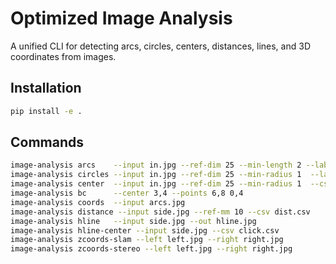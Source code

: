 # Optimized Image Analysis

A unified CLI for detecting arcs, circles, centers, distances, lines, and 3D coordinates from images.

## Installation

```bash
pip install -e .
```

## Commands

```bash
image-analysis arcs    --input in.jpg --ref-dim 25 --min-length 2 --labels A1 A2 --csv arcs.csv --annot arcs_out.jpg
image-analysis circles --input in.jpg --ref-dim 25 --min-radius 1  --labels C1 C2 --csv circ.csv --annot circ_out.jpg
image-analysis center  --input in.jpg --ref-dim 25 --min-radius 1  --csv cen.csv --annot cen_out.jpg
image-analysis bc      --center 3,4 --points 6,8 0,4
image-analysis coords  --input arcs.jpg
image-analysis distance --input side.jpg --ref-mm 10 --csv dist.csv
image-analysis hline   --input side.jpg --out hline.jpg
image-analysis hline-center --input side.jpg --csv click.csv
image-analysis zcoords-slam --left left.jpg --right right.jpg
image-analysis zcoords-stereo --left left.jpg --right right.jpg
